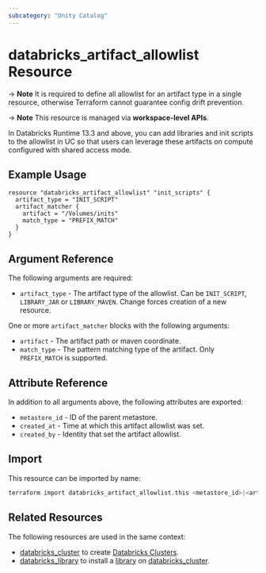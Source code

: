 ```yaml
---
subcategory: "Unity Catalog"
---
```

# databricks_artifact_allowlist Resource

-> **Note**
  It is required to define all allowlist for an artifact type in a single resource, otherwise Terraform cannot guarantee config drift prevention.

-> **Note**
  This resource is managed via **workspace-level APIs**.

In Databricks Runtime 13.3 and above, you can add libraries and init scripts to the allowlist in UC so that users can leverage these artifacts on compute configured with shared access mode.

## Example Usage

```hcl
resource "databricks_artifact_allowlist" "init_scripts" {
  artifact_type = "INIT_SCRIPT"
  artifact_matcher {
    artifact = "/Volumes/inits"
    match_type = "PREFIX_MATCH"
  }
}
```

## Argument Reference

The following arguments are required:

* `artifact_type` - The artifact type of the allowlist. Can be `INIT_SCRIPT`, `LIBRARY_JAR` or `LIBRARY_MAVEN`. Change forces creation of a new resource.

One or more `artifact_matcher` blocks with the following arguments:

* `artifact` - The artifact path or maven coordinate.
* `match_type` - The pattern matching type of the artifact. Only `PREFIX_MATCH` is supported.

## Attribute Reference

In addition to all arguments above, the following attributes are exported:

* `metastore_id` - ID of the parent metastore.
* `created_at` -  Time at which this artifact allowlist was set.
* `created_by` -  Identity that set the artifact allowlist.

## Import

This resource can be imported by name:

```bash
terraform import databricks_artifact_allowlist.this <metastore_id>|<artifact_type>
```

## Related Resources

The following resources are used in the same context:

* [databricks_cluster](cluster.md) to create [Databricks Clusters](https://docs.databricks.com/clusters/index.html).
* [databricks_library](library.md) to install a [library](https://docs.databricks.com/libraries/index.html) on [databricks_cluster](cluster.md).
